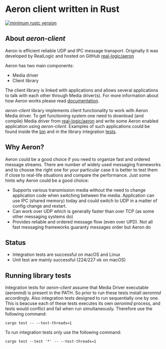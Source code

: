 # Aeron client written in Rust

[![minimum rustc version](https://img.shields.io/badge/rustc-1.39+-green.svg)](https://blog.rust-lang.org/2019/11/07/Rust-1.39.0.html)

## About *aeron-client*
Aeron is efficient reliable UDP and IPC message transport. Originally it was developed by RealLogic 
and hosted on GitHub [real-logic/aeron](https://github.com/real-logic/aeron)

Aeron has two main components: 
* Media driver
* Client library

The client library is linked with applications and allows several applications to talk with each
other through Media driver(s). For more information about how Aeron works please read 
[documentation](https://github.com/real-logic/aeron/wiki).

*aeron-client* library implements client functionality to work with Aeron Media driver. To get functioning system
one need to download (and compile) Media driver from [real-logic/aeron](https://github.com/real-logic/aeron) and write
some Aeron enabled application using *aeron-client*. 
Examples of such applications could be found inside the [bin](https://github.com/sheophe/aeron-client/tree/master/src/bin) and
in the library integration [tests](https://github.com/sheophe/aeron-client/tree/master/tests).

## Why Aeron?
Aeron could be a good choice if you need to organize fast and ordered message streams. There are number
of widely used messaging frameworks and to choose the right one for your particular case it is better to test 
them if close to real-life situations and compare the performance. 
Just some hints why Aeron could be a good choice:
* Supports various transmission media without the need to change application code when switching between the media. 
Application can use IPC (shared memory) today and could switch to UDP in a matter of config change and restart.
* Can work over UDP which is generally faster than over TCP (as some other messaging systems do)
* Provides reliable and ordered message flow (even over UPD). Not all fast messaging frameworks guaranty messages order but Aeron do

## Status
* Integration tests are successful on macOS and Linux
* Unit test are mainly successful (224/227 ok on macOS)

## Running library tests
Integration tests for *aeron-client* assume that Media Driver executable (aeronmd) is present in the PATH. So prior
to run these tests install *aeronmd* accordingly.
Also integration tests designed to run sequentially one by one. This is beacuse each of these tests executes its own *aeronmd* process, and tests would conflict and fail when run simultaneously. Therefore use the following command:
```
cargo test -- --test-threads=1
```

To run integration tests only use the following command:
```
cargo test --test '*' -- --test-threads=1
```
